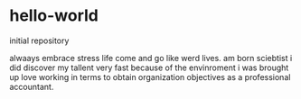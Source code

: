 # hello-world
initial repository

alwaays embrace stress life come and go like werd lives. 
am born sciebtist i did discover my tallent very fast
because of the envinroment i was brought up love working
in terms to obtain organization objectives as a professional
accountant.

